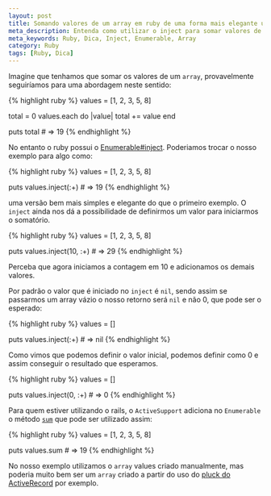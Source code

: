```yaml
---
layout: post
title: Somando valores de um array em ruby de uma forma mais elegante utilizando inject
meta_description: Entenda como utilizar o inject para somar valores de um array em ruby sem a necessidade de iterar sobre todos os valores
meta_keywords: Ruby, Dica, Inject, Enumerable, Array
category: Ruby
tags: [Ruby, Dica]
---
```


Imagine que tenhamos que somar os valores de um `array`, provavelmente seguiríamos para uma abordagem neste sentido:

{% highlight ruby %}
values = [1, 2, 3, 5, 8]

total = 0
values.each do |value|
  total += value
end

puts total # => 19
{% endhighlight %}

No entanto o ruby possui o [Enumerable#inject](http://ruby-doc.org/core-1.9.3/Enumerable.html#method-i-inject). Poderiamos trocar o nosso exemplo para algo como:

{% highlight ruby %}
values = [1, 2, 3, 5, 8]

puts values.inject(:+) # => 19
{% endhighlight %}

uma versão bem mais simples e elegante do que o primeiro exemplo. O `inject` ainda nos dá a possibilidade de definirmos um valor para iniciarmos o somatório.

{% highlight ruby %}
values = [1, 2, 3, 5, 8]

puts values.inject(10, :+) # => 29
{% endhighlight %}

Perceba que agora iniciamos a contagem em 10 e adicionamos os demais valores.

Por padrão o valor que é iniciado no `inject` é `nil`, sendo assim se passarmos um array vázio o nosso retorno será `nil` e não 0, que pode ser o esperado:

{% highlight ruby %}
values = []

puts values.inject(:+) # => nil
{% endhighlight %}

Como vimos que podemos definir o valor inicial, podemos definir como 0 e assim conseguir o resultado que esperamos.

{% highlight ruby %}
values = []

puts values.inject(0, :+) # => 0
{% endhighlight %}

Para quem estiver utilizando o rails, o `ActiveSupport` adiciona no `Enumerable` o método [`sum`](http://api.rubyonrails.org/classes/Enumerable.html#method-i-sum) que pode ser utilizado assim:

{% highlight ruby %}
values = [1, 2, 3, 5, 8]

puts values.sum # => 19
{% endhighlight %}

No nosso exemplo utilizamos o `array` values criado manualmente, mas poderia muito bem ser um `array` criado a partir do uso do [pluck do ActiveRecord](/conheca-o-pluck-do-activerecord.html) por exemplo.
